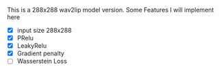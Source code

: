 This is a 288x288 wav2lip model version.
Some Features I will implement here
- [x] input size 288x288
- [x] PRelu
- [x] LeakyRelu
- [x] Gradient penalty
- [ ] Wasserstein Loss
